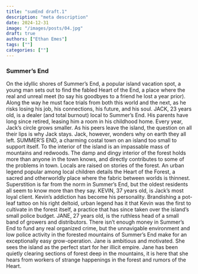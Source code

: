 ```yaml
---
title: "sumEnd draft.1"
description: "meta description"
date: 2024-12-31
image: "/images/posts/04.jpg"
draft: true
authors: ["Ethan Emes"]
tags: [""]
categories: [""]
---
```


### Summer’s End

On the idyllic shores of Summer’s End, a popular island vacation spot, a young man sets out to find the fabled Heart of the End, a place where the real and unreal meet (to say his goodbyes to a friend he lost a year prior). Along the way he must face trials from both this world and the next, as he risks losing his job, his connections, his future, and his soul. 
JACK, 23 years old, is a dealer (and total burnout) local to Summer’s End. His parents have long since retired, leasing him a room in his childhood home. Every year, Jack’s circle grows smaller. As his peers leave the island, the question on all their lips is why Jack stays. Jack, however, wonders why on earth they all left. 
SUMMER’S END, a charming costal town on an island too small to support itself. To the interior of the island is an impassable mass of mountains and redwoods. The damp and dingy interior of the forest holds more than anyone in the town knows, and directly contributes to some of the problems in town. Locals are raised on stories of the forest. An urban legend popular among local children details the Heart of the Forest, a sacred and otherworldly place where the fabric between worlds is thinnest. Superstition is far from the norm in Summer’s End, but the oldest residents all seem to know more than they say.
KEVIN, 37 years old, is Jack’s most loyal client. Kevin’s addiction has become his personality. Brandishing a pot-leaf tattoo on his right deltoid, urban legend has it that Kevin was the first to cultivate in the forest itself, a practice that has since taken over the island’s small police budget.
JANE, 27 years old, is the ruthless head of a small band of growers and distributors. There isn’t enough money in Summer’s End to fund any real organized crime, but the unnavigable environment and low police activity in the forested mountains of Summer’s End make for an exceptionally easy grow-operation. Jane is ambitious and motivated. She sees the island as the perfect start for her illicit empire. Jane has been quietly clearing sections of forest deep in the mountains, it is here that she hears from workers of strange happenings in the forest and rumors of the Heart.

